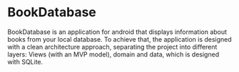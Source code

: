 # BookDatabase
BookDatabase is an application for android that displays information about books from your local database. To achieve that, the application is designed with a clean architecture approach, separating the project into different layers: Views (with an MVP model), domain and data, which is designed with SQLite.
